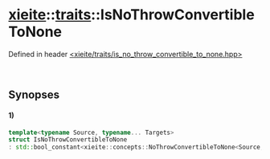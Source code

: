 # [xieite](../../xieite.md)\:\:[traits](../../traits.md)\:\:IsNoThrowConvertibleToNone
Defined in header [<xieite/traits/is_no_throw_convertible_to_none.hpp>](../../../include/xieite/traits/is_no_throw_convertible_to_none.hpp)

&nbsp;

## Synopses
#### 1)
```cpp
template<typename Source, typename... Targets>
struct IsNoThrowConvertibleToNone
: std::bool_constant<xieite::concepts::NoThrowConvertibleToNone<Source, Targets...>> {};
```
